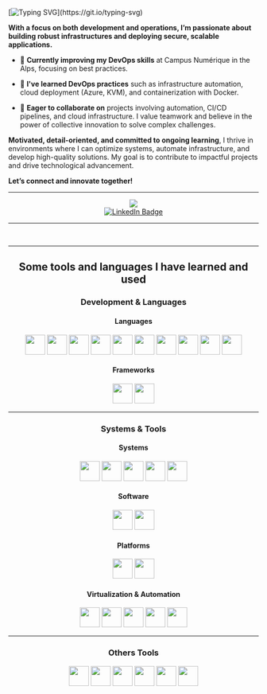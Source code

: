 [![Typing SVG](https://readme-typing-svg.herokuapp.com?font=VT323&letterSpacing=1px&duration=3000&pause=1000&color=6ACD85&background=2B025FFB&width=448&lines=Hi+everyone!;I'm+H%C3%A9l%C3%A8ne%2C+a+SysAdmin+DevOps+student.)](https://git.io/typing-svg)

**With a focus on both development and operations, I’m passionate about building robust infrastructures and deploying secure, scalable applications.**

- 🔭 **Currently improving my DevOps skills** at Campus Numérique in the Alps, focusing on best practices.

- 🌱 **I've learned DevOps practices** such as infrastructure automation, cloud deployment (Azure, KVM), and containerization with Docker.

- 👯 **Eager to collaborate on** projects involving automation, CI/CD pipelines, and cloud infrastructure. I value teamwork and believe in the power of collective innovation to solve complex challenges.

**Motivated, detail-oriented, and committed to ongoing learning**, I thrive in environments where I can optimize systems, automate infrastructure, and develop high-quality solutions. My goal is to contribute to impactful projects and drive technological advancement.

**Let’s connect and innovate together!**

---

<div align="center"><img src="/home/helene/IdeaProjects/AboutH/bann.svg"></div>

<div id="badges" align="center">
  <a href="https://fr.linkedin.com/in/hélène-finot">
    <img src="https://img.shields.io/badge/LinkedIn-blue?style=for-the-badge&logo=linkedin&logoColor=white" alt="LinkedIn Badge"/>
  </a>


---

<br>



---


## Some tools and languages I have learned and used

### Development & Languages

#### Languages
<img width="40px" src="https://cdn.jsdelivr.net/gh/devicons/devicon@latest/icons/bash/bash-original.svg" />
<img width="40px" src="https://cdn.jsdelivr.net/gh/devicons/devicon@latest/icons/javascript/javascript-original.svg" />          
<img width="40px" src="https://cdn.jsdelivr.net/gh/devicons/devicon@latest/icons/php/php-original.svg" />          
<img width="40px" src="https://cdn.jsdelivr.net/gh/devicons/devicon@latest/icons/python/python-original.svg" />          
<img width="40px" src="https://cdn.jsdelivr.net/gh/devicons/devicon@latest/icons/java/java-original-wordmark.svg" />          
<img width="40px" src="https://cdn.jsdelivr.net/gh/devicons/devicon@latest/icons/html5/html5-original-wordmark.svg" />          
<img width="40px" src="https://cdn.jsdelivr.net/gh/devicons/devicon@latest/icons/css3/css3-original-wordmark.svg" />          
<img width="40px" src="https://cdn.jsdelivr.net/gh/devicons/devicon@latest/icons/mysql/mysql-original-wordmark.svg" />
<img width="40px" src="https://cdn.jsdelivr.net/gh/devicons/devicon@latest/icons/mariadb/mariadb-original-wordmark.svg" />
                
<img width="40px" src="https://cdn.jsdelivr.net/gh/devicons/devicon@latest/icons/git/git-original.svg" />          

#### Frameworks
<img width="40px" src="https://cdn.jsdelivr.net/gh/devicons/devicon@latest/icons/bootstrap/bootstrap-original-wordmark.svg" />          
<img width="40px" src="https://cdn.jsdelivr.net/gh/devicons/devicon@latest/icons/laravel/laravel-original-wordmark.svg" />          

---

### Systems & Tools

#### Systems
<img width="40px" src="https://cdn.jsdelivr.net/gh/devicons/devicon@latest/icons/linux/linux-original.svg" />          
<img width="40px" src="https://cdn.jsdelivr.net/gh/devicons/devicon@latest/icons/apache/apache-original.svg" />          
<img width="40px" src="https://cdn.jsdelivr.net/gh/devicons/devicon@latest/icons/nginx/nginx-original.svg" />
<img width="40px" src="https://cdn.jsdelivr.net/gh/devicons/devicon@latest/icons/kubernetes/kubernetes-plain.svg" />
<img width="40px" src="/home/helene/IdeaProjects/AboutH/network_logo.webp" />

#### Software
<img width="40px" src="https://cdn.jsdelivr.net/gh/devicons/devicon@latest/icons/jetbrains/jetbrains-original.svg" />                
<img width="40px" src="https://cdn.jsdelivr.net/gh/devicons/devicon@latest/icons/vscode/vscode-original-wordmark.svg" />          

#### Platforms
<img width="40px" src="https://cdn.jsdelivr.net/gh/devicons/devicon@latest/icons/github/github-original.svg" /> <img width="40px" src="https://cdn.jsdelivr.net/gh/devicons/devicon@latest/icons/gitlab/gitlab-original.svg" /> 


#### Virtualization & Automation
<img width="40px" src="https://cdn.jsdelivr.net/gh/devicons/devicon@latest/icons/docker/docker-original.svg" />          
<img width="40px" src="https://cdn.jsdelivr.net/gh/devicons/devicon@latest/icons/ansible/ansible-original.svg" />
<img width="40px" src="/home/helene/IdeaProjects/AboutH/kvm_logo.webp" />
<img width="40px" src="https://cdn.jsdelivr.net/gh/devicons/devicon@latest/icons/azure/azure-original.svg" />          
<img width="40px" src="/home/helene/IdeaProjects/AboutH/zabbix_logo.webp" />    

---

### Others Tools

<img width="40px" src="https://cdn.jsdelivr.net/gh/devicons/devicon@latest/icons/postman/postman-original.svg" />
<img width="40px" src="https://cdn.jsdelivr.net/gh/devicons/devicon@latest/icons/insomnia/insomnia-original.svg" />
<img width="40px" src="https://cdn.jsdelivr.net/gh/devicons/devicon@latest/icons/slack/slack-original.svg" />          
<img width="40px" src="https://cdn.jsdelivr.net/gh/devicons/devicon@latest/icons/figma/figma-original.svg" />          
<img width="40px" src="/home/helene/IdeaProjects/AboutH/obsidian_logo.webp" />
<img width="40px" src="/home/helene/IdeaProjects/AboutH/scrum_logo.webp" />
